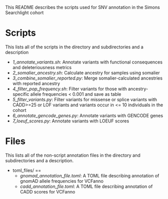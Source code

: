 This README describes the scripts used for SNV annotation in the Simons Searchlight cohort

# Scripts
This lists all of the scripts in the directory and subdirectories and a description
- _1_annotate_variants.sh_: Annotate variants with functional consequences and deleteriousness metrics
- _2_somalier_ancestry.sh_: Calculate ancestry for samples using somalier
- _3_combine_somalier_reported.py_: Merge somalier-calculated ancestries with reported ancestry
- _4_filter_pop_frequency.sh_: Filter variants for those with ancestry-specific allele frequencies < 0.001 and save as table
- _5_filter_variants.py_: Filter variants for missense or splice variants with CADD>=25 or LOF variants and variants occur in <= 10 individuals in the cohort
- _6_annotate_gencode_genes.py_: Annotate variants with GENCODE genes
- _7_loeuf_scores.py_: Annotate variants with LOEUF scores

# Files
This lists all of the non-script annotation files in the directory and subdirectories and a description.
- toml_files/ ==
	- _gnomad_annotation_file.toml_: A TOML file describing annotation of gnomAD allele frequencies for VCFanno
	- _cadd_annotation_file.toml_: A TOML file describing annotation of CADD scores for VCFanno


